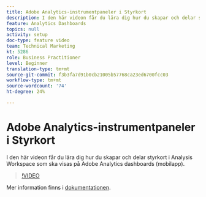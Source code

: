 ```yaml
---
title: Adobe Analytics-instrumentpaneler i Styrkort
description: I den här videon får du lära dig hur du skapar och delar styrkort i Analysis Workspace som ska visas på Adobe Analytics dashboards (mobilapp).
feature: Analytics Dashboards
topics: null
activity: setup
doc-type: feature video
team: Technical Marketing
kt: 5286
role: Business Practitioner
level: Beginner
translation-type: tm+mt
source-git-commit: f3b3fa7d91b0cb21005b57768ca23ed6700fcc03
workflow-type: tm+mt
source-wordcount: '74'
ht-degree: 24%

---
```



# Adobe Analytics-instrumentpaneler i Styrkort

I den här videon får du lära dig hur du skapar och delar styrkort i Analysis Workspace som ska visas på Adobe Analytics dashboards (mobilapp).

>[!VIDEO](https://video.tv.adobe.com/v/34544/?quality=12)

Mer information finns i [dokumentationen](https://docs.adobe.com/help/sv-SE/analytics/analyze/mobapp/home.html).
